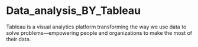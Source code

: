 # Data_analysis_BY_Tableau
Tableau is a visual analytics platform transforming the way we use data to solve problems—empowering people and organizations to make the most of their data.
